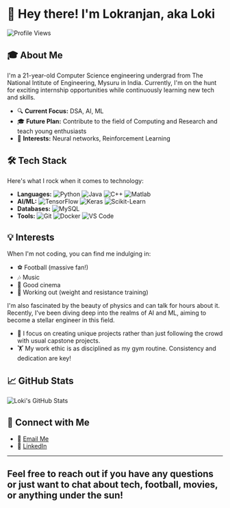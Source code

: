 # 👋 Hey there! I'm Lokranjan, aka Loki

![Profile Views](https://komarev.com/ghpvc/?username=lokranjanp&style=flat-square)

## 🎓 About Me

I'm a 21-year-old Computer Science engineering undergrad from The National Intitute of Engineering, Mysuru in India. Currently, I'm on the hunt for exciting internship opportunities while continuously learning new tech and skills. 

- 🔍 **Current Focus:** DSA, AI, ML
- 🎓 **Future Plan:** Contribute to the field of Computing and Research and teach young enthusiasts
- 🧠 **Interests:** Neural networks, Reinforcement Learning

## 🛠️ Tech Stack

Here's what I rock when it comes to technology:

- **Languages:** ![Python](https://img.shields.io/badge/Python-3776AB?style=flat&logo=python&logoColor=white) ![Java](https://img.shields.io/badge/Java-007396?style=flat&logo=java&logoColor=white)  ![C++](https://img.shields.io/badge/C++-00599C?style=flat&logo=c%2B%2B&logoColor=white) ![Matlab](https://img.shields.io/badge/Matlab-0076A8?style=flat&logo=matlab&logoColor=white)
- **AI/ML:** ![TensorFlow](https://img.shields.io/badge/TensorFlow-FF6F00?style=flat&logo=tensorflow&logoColor=white) ![Keras](https://img.shields.io/badge/Keras-D00000?style=flat&logo=keras&logoColor=white) ![Scikit-Learn](https://img.shields.io/badge/Scikit--Learn-F7931E?style=flat&logo=scikit-learn&logoColor=white)
- **Databases:** ![MySQL](https://img.shields.io/badge/MySQL-4479A1?style=flat&logo=mysql&logoColor=white) 
- **Tools:** ![Git](https://img.shields.io/badge/Git-F05032?style=flat&logo=git&logoColor=white) ![Docker](https://img.shields.io/badge/Docker-2496ED?style=flat&logo=docker&logoColor=white) ![VS Code](https://img.shields.io/badge/VS%20Code-007ACC?style=flat&logo=visual-studio-code&logoColor=white)

## 💡 Interests

When I'm not coding, you can find me indulging in:

- ⚽ Football (massive fan!)
- 🎶 Music
- 🎥 Good cinema
- 💪 Working out (weight and resistance training)

I'm also fascinated by the beauty of physics and can talk for hours about it. Recently, I've been diving deep into the realms of AI and ML, aiming to become a stellar engineer in this field.

- 🚀 I focus on creating unique projects rather than just following the crowd with usual capstone projects.
- 🏋️ My work ethic is as disciplined as my gym routine. Consistency and dedication are key!

## 📈 GitHub Stats

![Loki's GitHub Stats](https://github-readme-stats.vercel.app/api?username=lokranjanp&show_icons=true&theme=radical)

## 🤝 Connect with Me

- 📧 [Email Me](mailto:lokranjandev@gmail.com)
- 💼 [LinkedIn](https://www.linkedin.com/in/lokranjan-p/)

---

Feel free to reach out if you have any questions or just want to chat about tech, football, movies, or anything under the sun!
---


